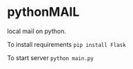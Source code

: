 # pythonMAIL
local mail on python.

To install requirements `pip install Flask`

To start server `python main.py` 
